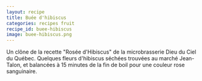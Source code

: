 ```yaml
---
layout: recipe
title: Buée d'hibiscus
categories: recipes fruit
recipe_id: buee-hibiscus
image: buee-hibiscus.png
---
```

Un clône de la recette "Rosée d'Hibiscus" de la microbrasserie Dieu du Ciel du Québec. Quelques fleurs d'hibiscus séchées trouvées au marché Jean-Talon, et balancées à 15 minutes de la fin de boil pour une couleur rose sanguinaire.